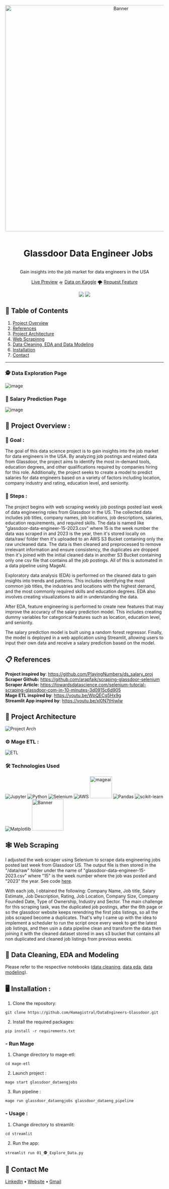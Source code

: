 <div align="center">
  <a href="https://jobsglassdoor-dataengineers.streamlit.app/">
    <img src="https://user-images.githubusercontent.com/66017329/223897397-46ed35cb-2f61-4cfc-9f38-0cf8b472a864.png" alt="Banner" width="720">
  </a>

  <div id="user-content-toc">
    <ul>
      <summary><h1 style="display: inline-block;">Glassdoor Data Engineer Jobs</h1></summary>
    </ul>
  </div>
  
  <p>Gain insights into the job market for data engineers in the USA</p>
    <a href="https://jobsglassdoor-dataengineers.streamlit.app/" target="_blank">Live Preview</a>
    🛸
    <a href="https://www.kaggle.com/datasets/hamzaelbelghiti/data-engineering-jobs-in-the-usa-glassdoor" target="_blank">Data on Kaggle</a>
    🌪️
    <a href="https://github.com/Hamagistral/DataEngineers-Glassdoor/issues" target="_blank">Request Feature</a>
</div>
<br>
<div align="center">
      <a href="https://jobsglassdoor-dataengineers.streamlit.app/"><img src="https://static.streamlit.io/badges/streamlit_badge_black_white.svg"/></a>
      <img src="https://img.shields.io/github/stars/hamagistral/DataEngineers-Glassdoor?color=blue&style=social"/>
</div>

## 📝 Table of Contents

1. [ Project Overview ](#introduction)
2. [ References ](#refs)
3. [ Project Architecture ](#arch)
4. [ Web Scrapinng ](#webscraping)
5. [ Data Cleaning, EDA and Data Modeling ](#dataedamodel)
6. [ Installation ](#installation)
7. [ Contact ](#contact)
<hr>

### 🕵️ Data Exploration Page
![image](https://user-images.githubusercontent.com/66017329/223897683-bbc5ebb9-abd4-48db-86ea-3127ad2cc2e2.png)

### 💸 Salary Prediction Page

![image](https://user-images.githubusercontent.com/66017329/223897830-beaf5abc-526e-48ee-b07b-bc7a0034ca4a.png)

<a name="introduction"></a>
## 🔬 Project Overview :

### 🎯 Goal :

The goal of this data science project is to gain insights into the job market for data engineers in the USA. By analyzing job postings and related data from Glassdoor, the project aims to identify the most in-demand tools, education degrees, and other qualifications required by companies hiring for this role. Additionally, the project seeks to create a model to predict salaries for data engineers based on a variety of factors including location, company industry and rating, education level, and seniority.

### 🧭 Steps :

The project begins with web scraping weekly job postings posted last week of data engineering roles from Glassdoor in the US. The collected data includes job titles, company names, job locations, job descriptions, salaries, education requirements, and required skills. The data is named like "glassdoor-data-engineer-15-2023.csv" where 15 is the week number the data was scraped in and 2023 is the year, then it's stored locally on data/raw/ folder then it's uploaded to an AWS S3 Bucket containing  only the raw uncleaned data. The data is then cleaned and preprocessed to remove irrelevant information and ensure consistency, the duplicates are dropped then it's joined with the initial cleaned data in another S3 Bucket containing only one csv file that contains all the job postings. All of this is automated in a data pipeline using MageAI.

Exploratory data analysis (EDA) is performed on the cleaned data to gain insights into trends and patterns. This includes identifying the most common job titles, the industries and locations with the highest demand, and the most commonly required skills and education degrees. EDA also involves creating visualizations to aid in understanding the data.

After EDA, feature engineering is performed to create new features that may improve the accuracy of the salary prediction model. This includes creating dummy variables for categorical features such as location, education level, and seniority.

The salary prediction model is built using a random forest regressor. Finally, the model is deployed in a web application using Streamlit, allowing users to input their own data and receive a salary prediction based on the model.

<a name="refs"></a>
## 📋 References

**Project inspired by**: https://github.com/PlayingNumbers/ds_salary_proj  
**Scraper Github:** https://github.com/arapfaik/scraping-glassdoor-selenium  
**Scraper Article:** https://towardsdatascience.com/selenium-tutorial-scraping-glassdoor-com-in-10-minutes-3d0915c6d905  
**Mage ETL inspired by**: https://youtu.be/WpQECq5Hx9g  
**Streamlit App inspired by**: https://youtu.be/xl0N7tHiwlw

<a name="arch"></a>
## 📝 Project Architecture

![Project Arch](https://github.com/Hamagistral/DataEngineers-Glassdoor/assets/66017329/fcecfbbf-d78b-41c8-b8ab-84275fbae73f)

### ⚙️ Mage ETL :

![ETL](https://github.com/Hamagistral/DataEngineers-Glassdoor/assets/66017329/f6001cab-f061-47d2-ab94-334e94d27bd9)

### 🛠️ Technologies Used

![Jupyter](https://img.shields.io/badge/Made%20with-Jupyter-orange?style=for-the-badge&logo=Jupyter)
![Python](https://img.shields.io/badge/python-3670A0?style=for-the-badge&logo=python&logoColor=ffdd54)
![Selenium](https://img.shields.io/badge/-selenium-%43B02A?style=for-the-badge&logo=selenium&logoColor=white)
![AWS](https://img.shields.io/badge/AWS-%23FF9900.svg?style=for-the-badge&logo=amazon-aws&logoColor=white)
<img src="https://user-images.githubusercontent.com/66017329/236063928-77e42e58-26aa-425f-88eb-1b46fa76fd8c.png" alt="mageai" width="70">
![Pandas](https://img.shields.io/badge/pandas-%23150458.svg?style=for-the-badge&logo=pandas&logoColor=white)
![scikit-learn](https://img.shields.io/badge/scikit--learn-%23F7931E.svg?style=for-the-badge&logo=scikit-learn&logoColor=white)
![Matplotlib](https://img.shields.io/badge/Matplotlib-%23ffffff.svg?style=for-the-badge&logo=Matplotlib&logoColor=black)
<img src="https://user-images.githubusercontent.com/66017329/223900076-e1d5c1e5-7c4d-4b73-84e7-ae7d66149bc6.png" alt="Banner" width="100">

<a name="webscraping"></a>
## 🕸️ Web Scraping

I adjusted the web scraper using Selenium to scrape data engineering jobs posted last week from Glassdoor US. The output file is then stored in the "/data/raw" folder under the name of "glassdoor-data-engineer-15-2023.csv" where "15" is the week number where the job was posted and "2023" the year. See code [here](https://github.com/Hamagistral/DataEngineers-Glassdoor/blob/master/scripts/glassdoor_scraper.py).

With each job, I obtained the following: Company Name, Job title, Salary Estimate, Job Description, Rating, Job Location, Company Size, Company Founded Date, Type of Ownership, Industry and Sector. The main challenge for this scraping task, was the duplicated job postings, after the 6th page or so the glassdoor website keeps rerendring the first jobs listings, so all the jobs scraped become a duplicates. That's why I came up with the idea to implement a scheduler to run the script once every week to get the latest job listings, and then usin a data pipeline clean and transform the data then joining it with the cleaned dataset stored in aws s3 bucket that contains all non duplicated and cleaned job listings from previous weeks.

<a name="dataedamodel"></a>
## 🧹 Data Cleaning, EDA and Modeling

Please refer to the respective notebooks ([data cleaning](https://github.com/Hamagistral/DataEngineers-Glassdoor/blob/master/notebooks/data_cleaning.ipynb), [data eda](https://github.com/Hamagistral/DataEngineers-Glassdoor/blob/master/notebooks/data_eda.ipynb), [data modeling](https://github.com/Hamagistral/DataEngineers-Glassdoor/blob/master/notebooks/data_modeling.ipynb)).

<a name="installation"></a>
## 🖥️ Installation : 
1. Clone the repository:

```
git clone https://github.com/Hamagistral/DataEngineers-Glassdoor.git
```

2. Install the required packages:

```
pip install -r requirements.txt
```

### - Run Mage

1. Change directory to mage-etl:

```
cd mage-etl
```

2. Launch project : 

```
mage start glassdoor_dataengjobs
```

3. Run pipeline :

```
mage run glassdoor_dataengjobs glassdoor_dataeng_pipeline
```

### - Usage : 
1. Change directory to streamlit:

```
cd streamlit
```

2. Run the app:

```
streamlit run 01_🕵️_Explore_Data.py
```

<a name="contact"></a>
## 📨 Contact Me

[LinkedIn](https://www.linkedin.com/in/hamza-elbelghiti/) •
[Website](https://Hamagistral.me) •
[Gmail](hamza.lbelghiti@gmail.com)
